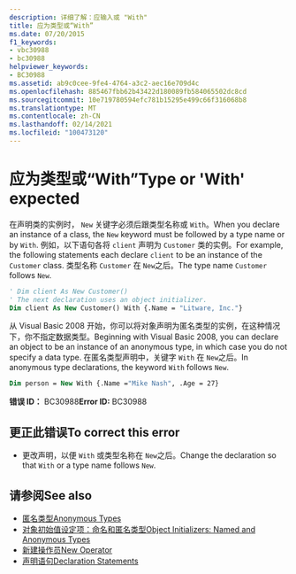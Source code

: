 ```yaml
---
description: 详细了解：应输入或 "With"
title: 应为类型或“With”
ms.date: 07/20/2015
f1_keywords:
- vbc30988
- bc30988
helpviewer_keywords:
- BC30988
ms.assetid: ab9c0cee-9fe4-4764-a3c2-aec16e709d4c
ms.openlocfilehash: 885467fbb62b43422d180089fb584065502dc8cd
ms.sourcegitcommit: 10e719780594efc781b15295e499c66f316068b8
ms.translationtype: MT
ms.contentlocale: zh-CN
ms.lasthandoff: 02/14/2021
ms.locfileid: "100473120"
---
```

# <a name="type-or-with-expected"></a><span data-ttu-id="5ce7d-103">应为类型或“With”</span><span class="sxs-lookup"><span data-stu-id="5ce7d-103">Type or 'With' expected</span></span>

<span data-ttu-id="5ce7d-104">在声明类的实例时， `New` 关键字必须后跟类型名称或 `With`。</span><span class="sxs-lookup"><span data-stu-id="5ce7d-104">When you declare an instance of a class, the `New` keyword must be followed by a type name or by `With`.</span></span> <span data-ttu-id="5ce7d-105">例如，以下语句各将 `client` 声明为 `Customer` 类的实例。</span><span class="sxs-lookup"><span data-stu-id="5ce7d-105">For example, the following statements each declare `client` to be an instance of the `Customer` class.</span></span> <span data-ttu-id="5ce7d-106">类型名称 `Customer` 在 `New`之后。</span><span class="sxs-lookup"><span data-stu-id="5ce7d-106">The type name `Customer` follows `New`.</span></span>  
  
```vb  
' Dim client As New Customer()  
' The next declaration uses an object initializer.  
Dim client As New Customer() With {.Name = "Litware, Inc."}  
```  
  
 <span data-ttu-id="5ce7d-107">从 Visual Basic 2008 开始，你可以将对象声明为匿名类型的实例，在这种情况下，你不指定数据类型。</span><span class="sxs-lookup"><span data-stu-id="5ce7d-107">Beginning with Visual Basic 2008, you can declare an object to be an instance of an anonymous type, in which case you do not specify a data type.</span></span> <span data-ttu-id="5ce7d-108">在匿名类型声明中，关键字 `With` 在 `New`之后。</span><span class="sxs-lookup"><span data-stu-id="5ce7d-108">In anonymous type declarations, the keyword `With` follows `New`.</span></span>  
  
```vb  
Dim person = New With {.Name ="Mike Nash", .Age = 27}  
```  
  
 <span data-ttu-id="5ce7d-109">**错误 ID：** BC30988</span><span class="sxs-lookup"><span data-stu-id="5ce7d-109">**Error ID:** BC30988</span></span>  
  
## <a name="to-correct-this-error"></a><span data-ttu-id="5ce7d-110">更正此错误</span><span class="sxs-lookup"><span data-stu-id="5ce7d-110">To correct this error</span></span>  
  
- <span data-ttu-id="5ce7d-111">更改声明，以便 `With` 或类型名称在 `New`之后。</span><span class="sxs-lookup"><span data-stu-id="5ce7d-111">Change the declaration so that `With` or a type name follows `New`.</span></span>  
  
## <a name="see-also"></a><span data-ttu-id="5ce7d-112">请参阅</span><span class="sxs-lookup"><span data-stu-id="5ce7d-112">See also</span></span>

- [<span data-ttu-id="5ce7d-113">匿名类型</span><span class="sxs-lookup"><span data-stu-id="5ce7d-113">Anonymous Types</span></span>](../programming-guide/language-features/objects-and-classes/anonymous-types.md)
- [<span data-ttu-id="5ce7d-114">对象初始值设定项：命名和匿名类型</span><span class="sxs-lookup"><span data-stu-id="5ce7d-114">Object Initializers: Named and Anonymous Types</span></span>](../programming-guide/language-features/objects-and-classes/object-initializers-named-and-anonymous-types.md)
- [<span data-ttu-id="5ce7d-115">新建操作员</span><span class="sxs-lookup"><span data-stu-id="5ce7d-115">New Operator</span></span>](../language-reference/operators/new-operator.md)
- [<span data-ttu-id="5ce7d-116">声明语句</span><span class="sxs-lookup"><span data-stu-id="5ce7d-116">Declaration Statements</span></span>](../programming-guide/language-features/statements.md#declaration-statements)
